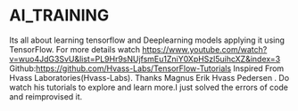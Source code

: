 # AI_TRAINING
Its all about learning tensorflow and Deeplearning models applying it using TensorFlow.
For more details watch  https://www.youtube.com/watch?v=wuo4JdG3SvU&list=PL9Hr9sNUjfsmEu1ZniY0XpHSzl5uihcXZ&index=3
Github:https://github.com/Hvass-Labs/TensorFlow-Tutorials
Inspired From Hvass Laboratories(Hvass-Labs). Thanks Magnus Erik Hvass Pedersen  . Do watch his tutorials to explore and learn more.I just solved the errors of code and reimprovised it.
